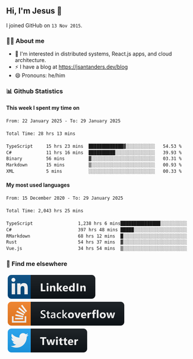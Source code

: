## Hi, I'm Jesus 👋

I joined GitHub on `13 Nov 2015`.

<!-- Talking about you -->

### 👨‍💻 About me

- 👦 I'm interested in distributed systems, React.js apps, and cloud architecture.
- ⚡️ I have a blog at <https://jsantanders.dev/blog>
- 😄 Pronouns: he/him

### 📊 Github Statistics

#### This week I spent my time on

<!--START_SECTION:weekly-->

```txt
From: 22 January 2025 - To: 29 January 2025

Total Time: 28 hrs 13 mins

TypeScript     15 hrs 23 mins  █████████████▓░░░░░░░░░░░   54.53 %
C#             11 hrs 16 mins  ██████████░░░░░░░░░░░░░░░   39.93 %
Binary         56 mins         ▓░░░░░░░░░░░░░░░░░░░░░░░░   03.31 %
Markdown       15 mins         ▒░░░░░░░░░░░░░░░░░░░░░░░░   00.93 %
XML            5 mins          ░░░░░░░░░░░░░░░░░░░░░░░░░   00.33 %
```

<!--END_SECTION:weekly-->

#### My most used languages

<!--START_SECTION:alltime-->

```txt
From: 15 December 2020 - To: 29 January 2025

Total Time: 2,043 hrs 25 mins

TypeScript                 1,238 hrs 6 mins███████████████░░░░░░░░░░   60.59 %
C#                         397 hrs 48 mins █████░░░░░░░░░░░░░░░░░░░░   19.47 %
RMarkdown                  68 hrs 12 mins  █░░░░░░░░░░░░░░░░░░░░░░░░   03.34 %
Rust                       54 hrs 37 mins  ▓░░░░░░░░░░░░░░░░░░░░░░░░   02.67 %
Vue.js                     34 hrs 54 mins  ▒░░░░░░░░░░░░░░░░░░░░░░░░   01.71 %
```

<!--END_SECTION:alltime-->

### 📢 Find me elsewhere

<p>
  <a target="_blank" href="https://linkedin.com/in/jsantanders">
    <img src="https://github.com/jsantanders/jsantanders/blob/master/img/linkedin.svg" alt="LinkedIn" style="vertical-align:top; margin:4px">
  </a>
  
  <a target="_blank" href="https://stackoverflow.com/users/7318331/jesus-santander">
    <img src="https://github.com/jsantanders/jsantanders/blob/master/img/stackoverflow.svg" alt="StackOverflow" style="vertical-align:top; margin:4px">
  </a>
  
  <a target="_blank" href="http://twitter.com/jsantanders">
    <img src="https://github.com/jsantanders/jsantanders/blob/master/img/twitter.svg" alt="Twitter" style="vertical-align:top; margin:4px">
  </a>
</p>
